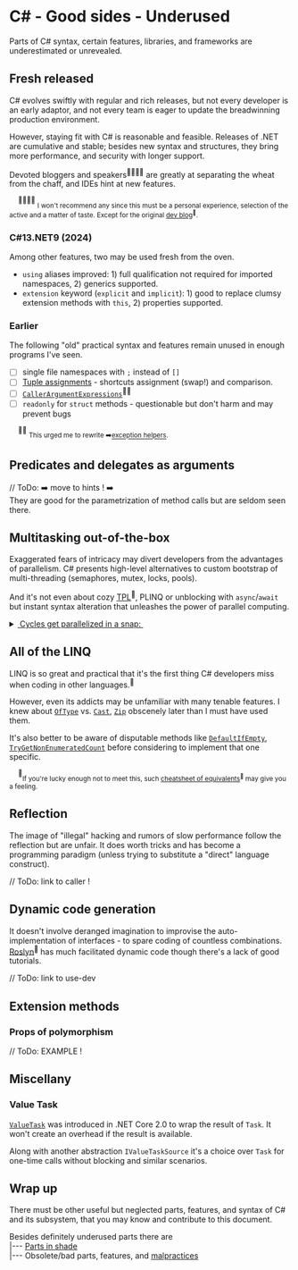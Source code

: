 # C# - Good sides - Underused

Parts of C# syntax, certain features, libraries, and frameworks are underestimated or unrevealed.

## Fresh released

C# evolves swiftly with regular and rich releases, but not every developer is an early adaptor, and not every team is eager to update the breadwinning production environment.

However, staying fit with C# is reasonable and feasible. Releases of .NET are cumulative and stable; besides new syntax and structures, they bring more performance, and security with longer support. 

Devoted bloggers and speakers<sup>👨‍👩‍👧‍👦</sup> are greatly at separating the wheat from the chaff, and IDEs hint at new features.

&nbsp;&nbsp;&nbsp;&nbsp;<sup>👨‍👩‍👧‍👦</sup> <sub>I won't recommend any since this must be a personal experience, selection of the active and a matter of taste. Except for the original [dev blog](https://devblogs.microsoft.com/dotnet/)<sup>🔗</sup>.</sub>

### C#13.NET9 (2024)

Among other features, two may be used fresh from the oven.

+ `using` aliases improved: 1) full qualification not required for imported namespaces, 2) generics supported.
+ `extension` keyword (`explicit` and `implicit`): 1) good to replace clumsy extension methods with `this`, 2) properties supported.

### Earlier

The following "old" practical syntax and features remain unused in enough programs I've seen.

- [ ]  single file namespaces with `;` instead of `[]`
- [ ] [Tuple assignments](https://essentialcsharp.com/tuples#tuples) - shortcuts assignment (swap!) and comparison.
- [ ] [`CallerArgumentExpressions`](https://learn.microsoft.com/en-us/dotnet/csharp/language-reference/proposals/csharp-10.0/caller-argument-expression)<sup>🙋‍♂️</sup>
- [ ] `readonly` for `struct` methods - questionable but don't harm and may prevent bugs

&nbsp;&nbsp;&nbsp;&nbsp;<sup>🙋‍♂️</sup> <sub>This urged me to rewrite ➡️[exception helpers](https://github.com/Kyriosity/use-dev/tree/main/src/TuttiFrutti/AbcExt/Errors).</sub>

## Predicates and delegates as arguments

// ToDo: ➡️ move to hints ! ➡️ \
They are good for the parametrization of method calls but are seldom seen there.

## Multitasking out-of-the-box

Exaggerated fears of intricacy may divert developers from the advantages of parallelism. C# presents high-level alternatives to custom bootstrap of multi-threading (semaphores, mutex, locks, pools). 

And it's not even about cozy [TPL](https://docs.microsoft.com/en-us/dotnet/standard/parallel-programming/task-parallel-library-tpl)<sup>🔗</sup>, PLINQ or unblocking with `async`/`await` but instant syntax alteration that unleashes the power of parallel computing.

<details>
   <summary><ins>&nbsp;Cycles get parallelized in a snap:&nbsp;</ins></summary>
   
```diff
   var nats = Enumerable.Range(1, 28_000_000).ToArray();
-  foreach (var item in nats) 
-    CalcHard(item);
+  Parallel.ForEach(nats, CalcHard); // must be faster on casual PC

static void CalcHard(int nat) {
   using var sha = SHA512.Create();
   _ = sha.ComputeHash(Encoding.UTF8.GetBytes(((int)Math.Sqrt(nat) / Math.Atan2(nat, nat)).ToString()));
 }

```

</details>

## All of the LINQ

LINQ is so great and practical that it's the first thing C# developers miss when coding in other languages.<sup>:large_blue_diamond:</sup>

However, even its addicts may be unfamiliar with many tenable features. I knew about 
[`OfType`](https://learn.microsoft.com/en-us/dotnet/api/system.linq.enumerable.oftype) vs. 
[`Cast`](https://learn.microsoft.com/en-us/dotnet/api/system.linq.enumerable.cast), 
[`Zip`](https://learn.microsoft.com/dotnet/api/system.linq.enumerable.zip) obscenely later than I must have used them.

It's also better to be aware of disputable methods like 
[`DefaultIfEmpty`](https://learn.microsoft.com/dotnet/api/system.linq.enumerable.defaultifempty), 
[`TryGetNonEnumeratedCount`](https://learn.microsoft.com/dotnet/api/system.linq.enumerable.trygetnonenumeratedcount) before considering to implement that one specific.

&nbsp;&nbsp;&nbsp;&nbsp;<sup>:large_blue_diamond:</sup><sub>If you're lucky enough not to meet this, such [cheatsheet of equivalents](https://www.garethrepton.com/TypeScript-equivalents-for-DotNet-Linq-functions/)<sup>🔗</sup> may give you a feeling.</sub>

## Reflection

The image of "illegal" hacking and rumors of slow performance follow the reflection but are unfair. It does worth tricks and has become a programming paradigm (unless trying to substitute a "direct" language construct). 

// ToDo: link to caller !

## Dynamic code generation

It doesn't involve deranged imagination to improvise the auto-implementation of interfaces - to spare coding of countless combinations. [Roslyn](https://github.com/dotnet/roslyn)<sup>🔗</sup> has  much facilitated dynamic code though there's a lack of good tutorials.

// ToDo: link to use-dev

## Extension methods

### Props of polymorphism

// ToDo: EXAMPLE !

## Miscellany

### Value Task

[`ValueTask`](https://learn.microsoft.com/dotnet/api/system.threading.tasks.valuetask-1) was introduced in .NET Core 2.0 to wrap the result of `Task`. It won't create an overhead if the result is available.

Along with another abstraction `IValueTaskSource` it's a choice over `Task` for one-time calls without blocking and similar scenarios.

## Wrap up

There must be other useful but neglected parts, features, and syntax of C# and its subsystem, that you may know and contribute to this document.

Besides definitely underused parts there are\
|--- [Parts in shade](parts/cs-feat_shadow.md)\
|--- Obsolete/bad parts, features, and [malpractices](cs-malpractice.md) 
